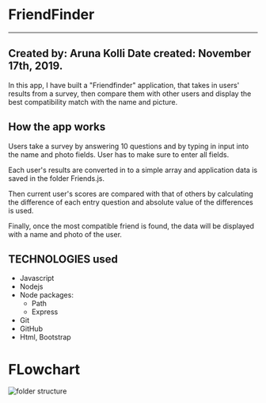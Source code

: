 # FriendFinder

---

## Created by: Aruna Kolli Date created: November 17th, 2019.

In this app, I have built a "Friendfinder" application, that takes in users' results from a survey, then compare them with other users and display the best compatibility match with the name and picture.

## How the app works

Users take a survey by answering 10 questions and by typing in input into the name and photo fields. User has to make sure to enter all fields.

Each user's results are converted in to a simple array and application data is saved in the folder Friends.js.

Then current user's scores are compared with that of others by calculating the difference of each entry question and absolute value of the differences is used.

Finally, once the most compatible friend is found, the data will be displayed with a name and photo of the user.

## TECHNOLOGIES used

- Javascript
- Nodejs
- Node packages:
  - Path
  - Express
- Git
- GitHub
- Html, Bootstrap

# FLowchart

![folder structure](./flowchart.png)
